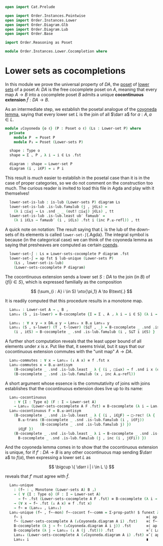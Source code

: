```agda
open import Cat.Prelude

open import Order.Instances.Pointwise
open import Order.Instances.Lower
open import Order.Diagram.Glb
open import Order.Diagram.Lub
open import Order.Base

import Order.Reasoning as Poset

module Order.Instances.Lower.Cocompletion where
```

# Lower sets as cocompletions

In this module we prove the universal property of $DA$, the [poset] of
[lower sets] of a poset $A$: $DA$ is the free cocomplete poset on $A$,
meaning that every map $A \to B$ into a cocomplete poset $B$ admits a
unique **cocontinuous extension** $\widehat{f} : DA \to B$.

[poset]: Order.Base.html
[lower sets]: Order.Instances.Lower.html

As an intermediate step, we establish the posetal analogue of the
[coyoneda lemma], saying that every lower set $L$ is the join of all
$\darr a$ for $a : A, a \in L$.

[coyoneda lemma]: Cat.Functor.Hom.html#the-coyoneda-lemma

```agda
module ↓Coyoneda {o ℓ} (P : Poset o ℓ) (Ls : Lower-set P) where
  private
    module P  = Poset P
    module P↓ = Poset (Lower-sets P)

  shape : Type o
  shape = Σ ⌞ P ⌟ λ i → i ∈ Ls .fst

  diagram : shape → Lower-set P
  diagram (i , i∈P) = ↓ P i
```

This result is _much_ easier to establish in the posetal case than it is
in the case of proper categories, so we do not comment on the
construction too much. The curious reader is invited to load this file
in Agda and play with it themselves!

```agda
  lower-set-is-lub : is-lub (Lower-sets P) diagram Ls
  lower-set-is-lub .is-lub.fam≤lub (j , j∈Ls) =
    (λ i □i≤j → Ls .snd _ _ (out! □i≤j) j∈Ls) , tt
  lower-set-is-lub .is-lub.least ub′ fam≤ub′ =
    (λ i i∈Ls → fam≤ub′ (i , i∈Ls) .fst i (inc P.≤-refl)) , tt
```

A quick note on notation: The result saying that $L$ is the lub of the
down-sets of its elements is called `lower-set-∫`{.Agda}. The integral symbol is
because (in the categorical case) we can think of the coyoneda lemma as
saying that presheaves are computed as certain [coends].

[coends]: Cat.Diagram.Coend.html

```agda
  lower-set-∫ : Ls ≡ Lower-sets-cocomplete P diagram .fst
  lower-set-∫ = ap fst $ lub-unique (Lower-sets P)
    (Ls , lower-set-is-lub)
    (Lower-sets-cocomplete P diagram)
```

<!--
```agda
module
  _ {o ℓ ℓ′} (A : Poset o ℓ) (B : Poset o ℓ′)
    (B-cocomplete
      : ∀ {I : Type o} (F : I → ⌞ B ⌟) → Σ _ (is-lub B F))
    (f : ⌞ Monotone A B ⌟)
  where
  private
    module A  = Poset A
    module DA = Poset (Lower-sets A)
    module B  = Poset B
```
-->

The cocontinuous extension sends a lower set $S : DA$ to the join (in
$B$) of $\{ f i | i \in S \}$, which is expressed familially as the
composition

$$
(\sum_{i : A} i \in S) \xto{\pi_1} A \to B\text{.}
$$

It is readily computed that this procedure results in a monotone map.

```agda
  Lan↓₀ : Lower-set A → ⌞ B ⌟
  Lan↓₀ (S , is-lower) = B-cocomplete {I = Σ ⌞ A ⌟ λ i → i ∈ S} (λ i → f .fst (i .fst)) .fst

  Lan↓₁ : ∀ x y → x DA.≤ y → Lan↓₀ x B.≤ Lan↓₀ y
  Lan↓₁ (S , s-lower) (T , t-lower) (S⊆T , _) = B-cocomplete _ .snd .is-lub.least _ λ {
    (i , i∈S) → B-cocomplete _ .snd .is-lub.fam≤lub (i , S⊆T i i∈S) }
```

A further short computation reveals that the least upper bound of all
elements under $x$ is $x$. Put like that, it seems trivial, but it says
that our cocontinuous extension commutes with the "unit map" $A \to DA$.

```agda
  Lan↓-commutes : ∀ x → Lan↓₀ (↓ A x) ≡ f .fst x
  Lan↓-commutes x = B.≤-antisym
    (B-cocomplete _ .snd .is-lub.least _ λ { (i , □i≤x) → f .snd i x (out! □i≤x) })
    (B-cocomplete _ .snd .is-lub.fam≤lub (x , inc A.≤-refl))
```

A short argument whose essence is the commutativity of joins with joins
establishes that the cocontinuous extension does live up to its name:

```agda
  Lan↓-cocontinuous
    : ∀ {I : Type o} (F : I → Lower-set A)
    → Lan↓₀ (Lower-sets-cocomplete A F .fst) ≡ B-cocomplete (λ i → Lan↓₀ (F i)) .fst
  Lan↓-cocontinuous F = B.≤-antisym
    (B-cocomplete _ .snd .is-lub.least _ λ { (i , i∈⋃F) → □-rec! (λ { (j , i∈Fj) →
      B.≤-trans (B-cocomplete _ .snd .is-lub.fam≤lub (i , i∈Fj))
                (B-cocomplete _ .snd .is-lub.fam≤lub j) })
      i∈⋃F })
    (B-cocomplete _ .snd .is-lub.least _ λ i → B-cocomplete _ .snd .is-lub.least _ λ { (j , j∈Fi) →
      B-cocomplete _ .snd .is-lub.fam≤lub (j , inc (i , j∈Fi)) })
```

And the coyoneda lemma comes in to show that the cocontinuous extension
is unique, for if $f' : DA \to B$ is any other cocontinuous map sending
$\darr a$ to $f(a)$, then expressing a lower set $L$ as

$$
\bigcup \{ \darr i | i \in L \}
$$

reveals that $f'$ must agree with $\widehat{f}$.

```agda
  Lan↓-unique
    : (f~ : ⌞ Monotone (Lower-sets A) B ⌟)
    → ( ∀ {I : Type o} (F : I → Lower-set A)
      → f~ .fst (Lower-sets-cocomplete A F .fst) ≡ B-cocomplete (λ i → f~ .fst (F i)) .fst )
    → (∀ x → f~ .fst (↓ A x) ≡ f .fst x)
    → f~ ≡ (Lan↓₀ , Lan↓₁)
  Lan↓-unique (f~ , f~-mon) f~-cocont f~-comm = Σ-prop-path! $ funext λ i →
    f~ i                                                         ≡⟨ ap f~ (↓Coyoneda.lower-set-∫ A i) ⟩
    f~ (Lower-sets-cocomplete A (↓Coyoneda.diagram A i) .fst)    ≡⟨ f~-cocont (↓Coyoneda.diagram A i) ⟩
    B-cocomplete (λ j → f~ (↓Coyoneda.diagram A i j)) .fst       ≡⟨ ap (λ e → B-cocomplete e .fst) (funext λ j → f~-comm (j .fst) ∙ sym (Lan↓-commutes (j .fst))) ⟩
    B-cocomplete (λ j → Lan↓₀ (↓ A (j .fst))) .fst               ≡˘⟨ Lan↓-cocontinuous (↓Coyoneda.diagram A i) ⟩
    Lan↓₀ (Lower-sets-cocomplete A (↓Coyoneda.diagram A i) .fst) ≡˘⟨ ap Lan↓₀ (↓Coyoneda.lower-set-∫ A i) ⟩
    Lan↓₀ i                                                      ∎
```
